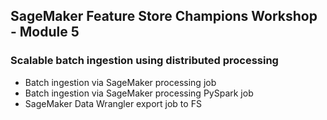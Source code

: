 ## SageMaker Feature Store Champions Workshop - Module 5

### Scalable batch ingestion using distributed processing

* Batch ingestion via SageMaker processing job
* Batch ingestion via SageMaker processing PySpark job
* SageMaker Data Wrangler export job to FS
